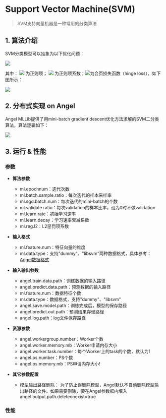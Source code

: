 # Support Vector Machine(SVM)

> SVM支持向量机器是一种常用的分类算法


## 1. 算法介绍
SVM分类模型可以抽象为以下优化问题：

![](../img/SVM_obj.png)

其中：
![](../img/SVM_reg.png)
为正则项；
![](../img/SVM_lambda.png)
为正则项系数；![](../img/SVM_hingeloss.png)为合页损失函数（hinge loss），如下图所示：  

![](../img/SVM_hingeloss_pic.png)


## 2. 分布式实现 on Angel
Angel MLLib提供了用mini-batch gradient descent优化方法求解的SVM二分类算法，算法逻辑如下：

![](../img/SVM_code.png)



## 3. 运行 & 性能


### 参数

* **算法参数**
  * ml.epochnum：迭代次数
  * ml.batch.sample.ratio：每次迭代的样本采样率
  * ml.sgd.batch.num：每次迭代的mini-batch的个数
  * ml.validate.ratio：每次validation的样本比率，设为0时不做validation
  * ml.learn.rate：初始学习速率
  * ml.learn.decay：学习速率衰减系数
  * ml.reg.l2：L2惩罚项系数

* **输入格式**
  * ml.feature.num：特征向量的维度   
  * ml.data.type：支持"dummy"、"libsvm"两种数据格式，具体参考：[Angel数据格式](data_format.md)

* **输入输出参数**
  * angel.train.data.path：训练数据的输入路径
  * angel.predict.data.path：预测数据的输入路径
  * ml.feature.num：数据特征个数
  * ml.data.type：数据格式，支持"dummy"、"libsvm" 
  * angel.save.model.path：训练完成后，模型的保存路径
  *	angel.predict.out.path：预测结果存储路径
  * angel.log.path：log文件保存路径
 
* **资源参数**
  * angel.workergroup.number：Worker个数
  * angel.worker.memory.mb：Worker申请内存大小
  * angel.worker.task.number：每个Worker上的task的个数，默认为1
  * angel.ps.number：PS个数
  * angel.ps.memory.mb：PS申请内存大小!

* **其它参数配置**
  * 模型输出路径删除：
   为了防止误删除模型，Angel默认不自动删除模型输出路径的文件。如果需要删除，要在Angel参数框内填入angel.output.path.deleteonexist=true

### 性能